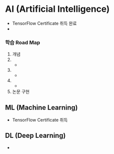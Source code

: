 # AI (Artificial Intelligence)

- TensorFlow Certificate 취득 완료
- 



### 학습 Road Map

1. 개념
2. -
3. -
4. -
5. 논문 구현



## ML (Machine Learning)

- TensorFlow Certificate 취득





## DL (Deep Learning)

- 




